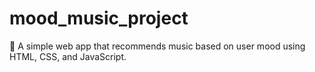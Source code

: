 # mood_music_project
🎵 A simple web app that recommends music based on user mood using HTML, CSS, and JavaScript.
